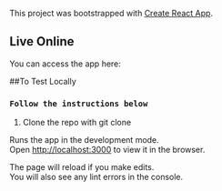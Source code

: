 This project was bootstrapped with [Create React App](https://github.com/facebook/create-react-app).

## Live Online
You can access the app here: 

##To Test Locally

### `Follow the instructions below`
1. Clone the repo with git clone <https url>

Runs the app in the development mode.<br />
Open [http://localhost:3000](http://localhost:3000) to view it in the browser.

The page will reload if you make edits.<br />
You will also see any lint errors in the console.